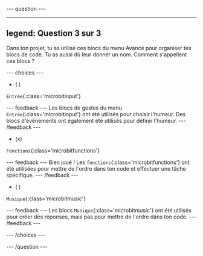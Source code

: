 --- question ---

---
legend: Question 3 sur 3
---

Dans ton projet, tu as utilisé ces blocs du menu Avancé pour organiser tes blocs de code. Tu as aussi dû leur donner un nom. Comment s'appellent ces blocs ?

--- choices ---

- ( )

`Entrée`{:class='microbitinput'}

--- feedback ---
Les blocs de gestes du menu `Entrée`{:class='microbitinput'} ont été utilisés pour choisir l'humeur. Des blocs d'événements ont également été utilisés pour définir l'humeur.
--- /feedback ---

- (x)

`Fonctions`{:class='microbitfunctions'}

--- feedback ---
Bien joué ! Les `fonctions`{:class='microbitfunctions'} ont été utilisées pour mettre de l'ordre dans ton code et effectuer une tâche spécifique.
--- /feedback ---

- ( )

`Musique`{:class='microbitmusic'}

--- feedback ---
Les blocs `Musique`{:class='microbitmusic'} ont été utilisés pour créer des réponses, mais pas pour mettre de l'ordre dans ton code.
--- /feedback ---

--- /choices ---

--- /question ---

